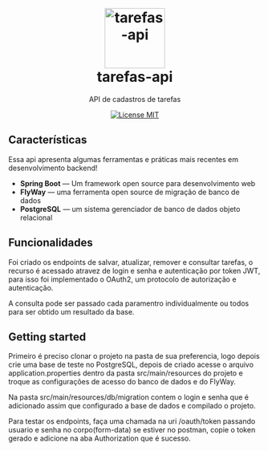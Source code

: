 <h1 align="center">
<br>
<br>
  <img src="https://i.morioh.com/200628/59d6bda2.jpg" alt="tarefas-api" width="120">
<br>
tarefas-api
</h1>

<p align="center">API de cadastros de tarefas</p>

<p align="center">
  <a href="https://opensource.org/licenses/MIT">
    <img src="https://img.shields.io/badge/License-MIT-blue.svg" alt="License MIT">
  </a>
</p>

## Características
[//]: #
Essa api apresenta algumas ferramentas e práticas mais recentes em desenvolvimento backend!

-  **Spring Boot** — Um framework open source para desenvolvimento web
-  **FlyWay** — uma ferramenta open source de migração de banco de dados
-  **PostgreSQL** — um sistema gerenciador de banco de dados objeto relacional

## Funcionalidades

Foi criado os endpoints de salvar, atualizar, remover e consultar tarefas, o recurso
é acessado atravez de login e senha e autenticação por token JWT, para isso foi
implementado o OAuth2, um protocolo de autorização e autenticação.

A consulta pode ser passado cada paramentro individualmente ou todos para ser obtido
um resultado da base.

## Getting started

Primeiro é preciso clonar o projeto na pasta de sua preferencia, logo depois crie uma
base de teste no PostgreSQL, depois de criado acesse o arquivo application.properties dentro da pasta
src/main/resources do projeto
e troque as configurações de acesso do banco de dados e do FlyWay.

Na pasta src/main/resources/db/migration contem o login e senha que é adicionado assim que configurado a base de dados
e compilado o projeto.

Para testar os endpoints, faça uma chamada na uri /oauth/token passando usuario e senha no corpo(form-data) se estiver no postman, copie o token gerado
e adicione na aba Authorization que é sucesso.